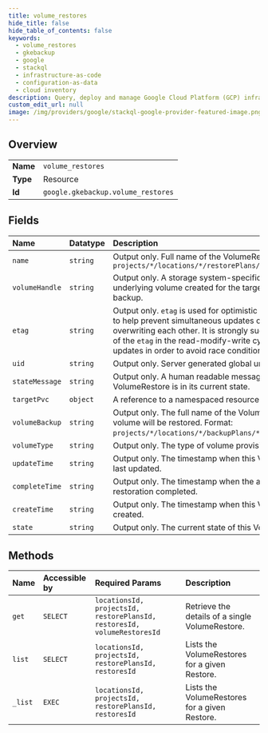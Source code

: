 ```yaml
---
title: volume_restores
hide_title: false
hide_table_of_contents: false
keywords:
  - volume_restores
  - gkebackup
  - google    
  - stackql
  - infrastructure-as-code
  - configuration-as-data
  - cloud inventory
description: Query, deploy and manage Google Cloud Platform (GCP) infrastructure and resources using SQL
custom_edit_url: null
image: /img/providers/google/stackql-google-provider-featured-image.png
---
```

  
    

## Overview
<table><tbody>
<tr><td><b>Name</b></td><td><code>volume_restores</code></td></tr>
<tr><td><b>Type</b></td><td>Resource</td></tr>
<tr><td><b>Id</b></td><td><code>google.gkebackup.volume_restores</code></td></tr>
</tbody></table>

## Fields
| Name | Datatype | Description |
|:-----|:---------|:------------|
| `name` | `string` | Output only. Full name of the VolumeRestore resource. Format: `projects/*/locations/*/restorePlans/*/restores/*/volumeRestores/*` |
| `volumeHandle` | `string` | Output only. A storage system-specific opaque handler to the underlying volume created for the target PVC from the volume backup. |
| `etag` | `string` | Output only. `etag` is used for optimistic concurrency control as a way to help prevent simultaneous updates of a volume restore from overwriting each other. It is strongly suggested that systems make use of the `etag` in the read-modify-write cycle to perform volume restore updates in order to avoid race conditions. |
| `uid` | `string` | Output only. Server generated global unique identifier of [UUID](https://en.wikipedia.org/wiki/Universally_unique_identifier) format. |
| `stateMessage` | `string` | Output only. A human readable message explaining why the VolumeRestore is in its current state. |
| `targetPvc` | `object` | A reference to a namespaced resource in Kubernetes. |
| `volumeBackup` | `string` | Output only. The full name of the VolumeBackup from which the volume will be restored. Format: `projects/*/locations/*/backupPlans/*/backups/*/volumeBackups/*`. |
| `volumeType` | `string` | Output only. The type of volume provisioned |
| `updateTime` | `string` | Output only. The timestamp when this VolumeRestore resource was last updated. |
| `completeTime` | `string` | Output only. The timestamp when the associated underlying volume restoration completed. |
| `createTime` | `string` | Output only. The timestamp when this VolumeRestore resource was created. |
| `state` | `string` | Output only. The current state of this VolumeRestore. |
## Methods
| Name | Accessible by | Required Params | Description |
|:-----|:--------------|:----------------|:------------|
| `get` | `SELECT` | `locationsId, projectsId, restorePlansId, restoresId, volumeRestoresId` | Retrieve the details of a single VolumeRestore. |
| `list` | `SELECT` | `locationsId, projectsId, restorePlansId, restoresId` | Lists the VolumeRestores for a given Restore. |
| `_list` | `EXEC` | `locationsId, projectsId, restorePlansId, restoresId` | Lists the VolumeRestores for a given Restore. |
